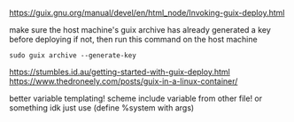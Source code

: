 https://guix.gnu.org/manual/devel/en/html_node/Invoking-guix-deploy.html

make sure the host machine's guix archive has already generated a key before deploying
if not, then run this command on the host machine

```
sudo guix archive --generate-key
```
https://stumbles.id.au/getting-started-with-guix-deploy.html
https://www.thedroneely.com/posts/guix-in-a-linux-container/


better variable templating! scheme include variable from other file! or something idk
just use (define %system with args)

